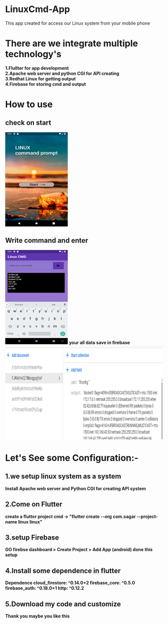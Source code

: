 # LinuxCmd-App

This app created for access our Linux system from your mobile phone

<h1>There are we integrate multiple technology's </h1>
<b>1.Flullter for app development <br>
2.Apache web server and python  CGI for API creating <br>
3.Redhat Linux for getting output <br>
4.Firebase for storing cmd and output</b>
<h1> How to use </h1>
<h2><b>check on start</b></h2> 
<img src = "https://github.com/sagarjangid41/LinuxCmd-App/blob/main/images/Screenshot_1604312015.png" width="200" height="300"/>
<h2>Write command and enter </h2>
<img src = "https://github.com/sagarjangid41/LinuxCmd-App/blob/main/images/Screenshot_1604312010.png" width="200" height="300"/>
<b>your all data save in firebase<b> 
<img src = "https://github.com/sagarjangid41/LinuxCmd-App/blob/main/images/Screenshot%20(544).png" height="300" />
<h1>Let's See some Configuration:-   </h1>
<h2>1.we setup linux system as a system </h2>
<b>Install Apache web server and Python CGI for creating API system 
<h2>2.Come on Flutter </h2>
create a flutter project 
cmd -> "flutter create --org com.sagar --project-name linux  linux"
<h2>3.setup Firebase </h2>
GO firebse dashboard > Create Project > Add App (android) 
done this setup 
<h2>4.Install some dependence in flutter </h2>
Dependence 
  cloud_firestore: ^0.14.0+2
  firebase_core: ^0.5.0
  firebase_auth: ^0.18.0+1
  http: ^0.12.2
  <h2>5.Download my code and customize </h2></b>

Thank you maybe you like this 
